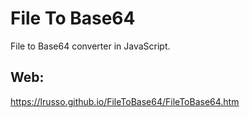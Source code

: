 # File To Base64

File to Base64 converter in JavaScript.

## Web:

https://lrusso.github.io/FileToBase64/FileToBase64.htm
